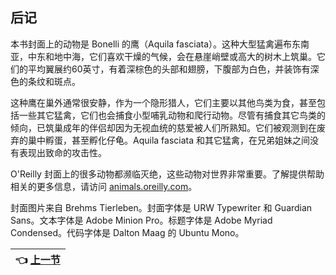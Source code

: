 ## 后记
本书封面上的动物是 Bonelli 的鹰（Aquila fasciata）。这种大型猛禽遍布东南亚，中东和地中海，它们喜欢干燥的气候，会在悬崖峭壁或高大的树木上筑巢。它们的平均翼展约60英寸，有着深棕色的头部和翅膀，下腹部为白色，并装饰有深色的条纹和斑点。
  
这种鹰在巢外通常很安静，作为一个隐形猎人，它们主要以其他鸟类为食，甚至包括一些其它猛禽，它们也会捕食小型哺乳动物和爬行动物。尽管有捕食其它鸟类的倾向，已筑巢成年的伴侣却因为无视血统的慈爱被人们所熟知。它们被观测到在废弃的巢中孵蛋，甚至孵化仔龟。Aquila fasciata 和其它猛禽，在兄弟姐妹之间没有表现出致命的攻击性。
  
O'Reilly 封面上的很多动物都濒临灭绝，这些动物对世界非常重要。了解提供帮助相关的更多信息，请访问 [animals.oreilly.com](http://animals.oreilly.com/)。
  
封面图片来自 Brehms Tierleben。封面字体是 URW Typewriter 和 Guardian Sans。文本字体是 Adobe Minion Pro。标题字体是 Adobe Myriad Condensed。代码字体是 Dalton Maag 的 Ubuntu Mono。

| :point_left: [上一节](/ch09_AboutTheAuthors.md) |
| - |
